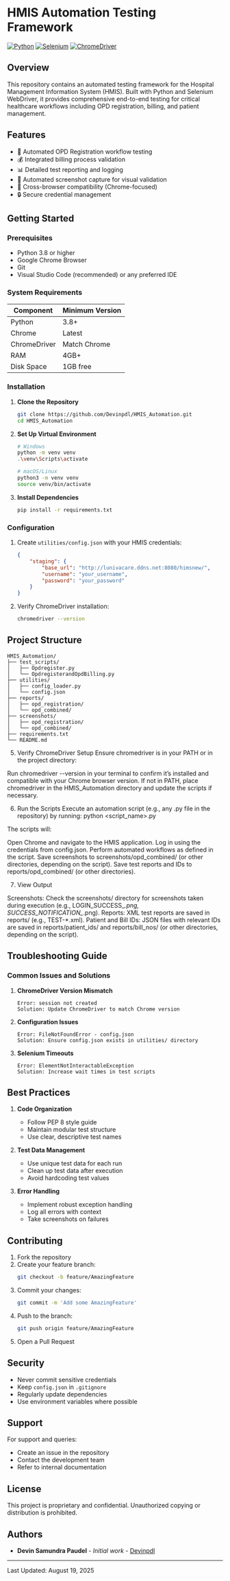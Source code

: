 # HMIS Automation Testing Framework

[![Python](https://img.shields.io/badge/Python-3.8%2B-blue.svg)](https://www.python.org/downloads/)
[![Selenium](https://img.shields.io/badge/Selenium-4.0%2B-green.svg)](https://www.selenium.dev/)
[![ChromeDriver](https://img.shields.io/badge/ChromeDriver-Latest-brightgreen.svg)](https://chromedriver.chromium.org/)

## Overview

This repository contains an automated testing framework for the Hospital Management Information System (HMIS). Built with Python and Selenium WebDriver, it provides comprehensive end-to-end testing for critical healthcare workflows including OPD registration, billing, and patient management.
## Features

- 🏥 Automated OPD Registration workflow testing
- 💰 Integrated billing process validation
- 📊 Detailed test reporting and logging
- 📸 Automated screenshot capture for visual validation
- 🔄 Cross-browser compatibility (Chrome-focused)
- 🔒 Secure credential management

## Getting Started

### Prerequisites

- Python 3.8 or higher
- Google Chrome Browser
- Git
- Visual Studio Code (recommended) or any preferred IDE

### System Requirements

| Component    | Minimum Version |
|-------------|----------------|
| Python      | 3.8+           |
| Chrome      | Latest         |
| ChromeDriver| Match Chrome   |
| RAM         | 4GB+           |
| Disk Space  | 1GB free       |



### Installation

1. **Clone the Repository**
   ```bash
   git clone https://github.com/Devinpdl/HMIS_Automation.git
   cd HMIS_Automation
   ```

2. **Set Up Virtual Environment**
   ```bash
   # Windows
   python -m venv venv
   .\venv\Scripts\activate

   # macOS/Linux
   python3 -m venv venv
   source venv/bin/activate
   ```



3. **Install Dependencies**
   ```bash
   pip install -r requirements.txt
   ```

### Configuration

1. Create `utilities/config.json` with your HMIS credentials:
   ```json
   {
       "staging": {
           "base_url": "http://lunivacare.ddns.net:8080/himsnew/",
           "username": "your_username",
           "password": "your_password"
       }
   }
   ```

2. Verify ChromeDriver installation:
   ```bash
   chromedriver --version
   ```

## Project Structure

```
HMIS_Automation/
├── test_scripts/
│   ├── Opdregister.py
│   └── OpdregisterandOpdBilling.py
├── utilities/
│   ├── config_loader.py
│   └── config.json
├── reports/
│   ├── opd_registration/
│   └── opd_combined/
├── screenshots/
│   ├── opd_registration/
│   └── opd_combined/
├── requirements.txt
└── README.md
```
5. Verify ChromeDriver Setup
Ensure chromedriver is in your PATH or in the project directory:

Run chromedriver --version in your terminal to confirm it’s installed and compatible with your Chrome browser version.
If not in PATH, place chromedriver in the HMIS_Automation directory and update the scripts if necessary.

6. Run the Scripts
Execute an automation script (e.g., any .py file in the repository) by running:
python <script_name>.py

The scripts will:

Open Chrome and navigate to the HMIS application.
Log in using the credentials from config.json.
Perform automated workflows as defined in the script.
Save screenshots to screenshots/opd_combined/ (or other directories, depending on the script).
Save test reports and IDs to reports/opd_combined/ (or other directories).

7. View Output

Screenshots: Check the screenshots/ directory for screenshots taken during execution (e.g., LOGIN_SUCCESS_*.png, SUCCESS_NOTIFICATION_*.png).
Reports: XML test reports are saved in reports/ (e.g., TEST-*.xml).
Patient and Bill IDs: JSON files with relevant IDs are saved in reports/patient_ids/ and reports/bill_nos/ (or other directories, depending on the script).

## Troubleshooting Guide

### Common Issues and Solutions

1. **ChromeDriver Version Mismatch**
   ```
   Error: session not created
   Solution: Update ChromeDriver to match Chrome version
   ```

2. **Configuration Issues**
   ```
   Error: FileNotFoundError - config.json
   Solution: Ensure config.json exists in utilities/ directory
   ```

3. **Selenium Timeouts**
   ```
   Error: ElementNotInteractableException
   Solution: Increase wait times in test scripts
   ```

## Best Practices

1. **Code Organization**
   - Follow PEP 8 style guide
   - Maintain modular test structure
   - Use clear, descriptive test names

2. **Test Data Management**
   - Use unique test data for each run
   - Clean up test data after execution
   - Avoid hardcoding test values

3. **Error Handling**
   - Implement robust exception handling
   - Log all errors with context
   - Take screenshots on failures



## Contributing

1. Fork the repository
2. Create your feature branch:
   ```bash
   git checkout -b feature/AmazingFeature
   ```
3. Commit your changes:
   ```bash
   git commit -m 'Add some AmazingFeature'
   ```
4. Push to the branch:
   ```bash
   git push origin feature/AmazingFeature
   ```
5. Open a Pull Request

## Security

- Never commit sensitive credentials
- Keep `config.json` in `.gitignore`
- Regularly update dependencies
- Use environment variables where possible

## Support

For support and queries:
- Create an issue in the repository
- Contact the development team
- Refer to internal documentation

## License

This project is proprietary and confidential. Unauthorized copying or distribution is prohibited.

## Authors

- **Devin Samundra Paudel** - *Initial work* - [Devinpdl](https://github.com/Devinpdl)

---
Last Updated: August 19, 2025